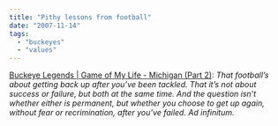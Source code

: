 ```yaml
---
title: "Pithy lessons from football"
date: "2007-11-14"
tags: 
  - "buckeyes"
  - "values"
---
```


[Buckeye Legends | Game of My Life - Michigan (Part 2)](http://blog.buckeyelegends.com/2007/11/game-of-my-life-michigan-part-2/ "Buckeye Legends | Game of My Life - Michigan (Part 2)"): _That football’s about getting back up after you’ve been tackled. That it’s not about success or failure, but both at the same time. And the question isn’t whether either is permanent, but whether you choose to get up again, without fear or recrimination, after you’ve failed. Ad infinitum._
